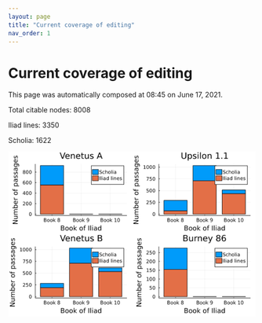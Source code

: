 ```yaml
---
layout: page
title: "Current coverage of editing"
nav_order: 1
---
```



# Current coverage of editing

This page was automatically composed at 08:45 on June 17, 2021.

Total citable nodes: 8008

Iliad lines: 3350

Scholia: 1622

![Summary of coverage](./coverage.png)